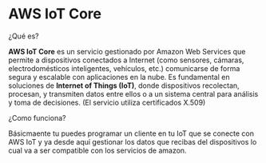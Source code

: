 # AWS IoT Core

¿Qué es?

**AWS IoT Core** es un servicio gestionado por Amazon Web Services que permite a dispositivos conectados a Internet (como sensores, cámaras, electrodomésticos inteligentes, vehículos, etc.) comunicarse de forma segura y escalable con aplicaciones en la nube. Es fundamental en soluciones de **Internet of Things (IoT)**, donde dispositivos recolectan, procesan, y transmiten datos entre ellos o a un sistema central para análisis y toma de decisiones. (El servicio utiliza certificados X.509)

¿Como funciona?

Básicmaente tu puedes programar un cliente en tu IoT que se conecte con AWS IoT y ya desde aquí gestionar los datos que recibas del dispositivos lo cual va a ser compatible con los servicios de amazon.